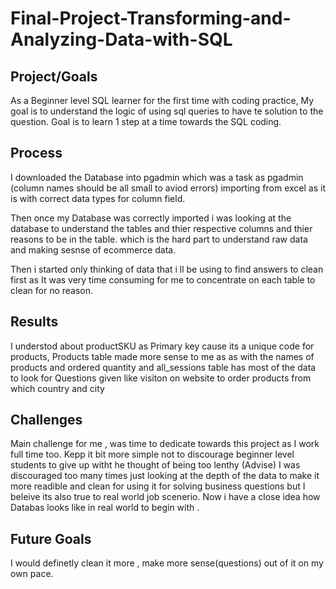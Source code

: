 # Final-Project-Transforming-and-Analyzing-Data-with-SQL

## Project/Goals
As a Beginner level SQL learner for the first time with coding practice, My goal is to understand the logic of using sql queries to have te solution to the question. Goal is to learn 1 step at a time towards the SQL coding.
## Process
I downloaded the Database into pgadmin which was a task as pgadmin (column names should be all small to aviod errors) importing from excel as it is with correct data types for column field.

Then once my Database was correctly imported i was looking at the database to understand the tables and thier respective columns and thier reasons to be in the table. which is the hard part to understand raw data and making sesnse of ecommerce data.

Then i started only thinking of data that i ll be using to find answers to clean first as It was very time consuming for me to concentrate on each table to clean for no reason.

## Results
I understod about productSKU as Primary key cause its a unique code for products, Products table made more sense to me as as with the names of products and ordered quantity and all_sessions table has most of the data to look for Questions given like visiton on website to order products from which country and city

## Challenges 
Main challenge for me , was time to dedicate towards this project as I work full time too.
Kepp it bit more simple not to discourage beginner level students to give up witht he thought of being too lenthy (Advise)
I was discouraged too many times just looking at the depth of the data to make it more readible and clean for  using it for solving business questions but I beleive its also true to real world job scenerio. Now i have a close idea how Databas looks like in real world to begin with .


## Future Goals
I would definetly clean it more , make more sense(questions) out of it on my own pace. 
